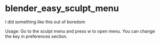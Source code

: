# blender_easy_sculpt_menu
I did something like this out of boredom

Usage:
Go to the sculpt menu and press w to open menu. You can change the key in preferences section.
